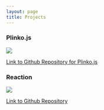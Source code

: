 ```yaml
---
layout: page
title: Projects
---
```

### Plinko.js


![](/assets/gameplay.gif)

<a target='_blank' href='https://github.com/JoshCNelson/postit-template'>Link to Github Repository for Plinko.js</a>

### Reaction

![](https://s1.gifyu.com/images/trello2.gif)

<a target='_blank' href='https://github.com/JoshCNelson/postit-template'>Link to Github Repository</a>